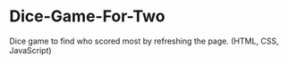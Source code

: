 # Dice-Game-For-Two
Dice game to find who scored most by refreshing the page. (HTML, CSS, JavaScript)
